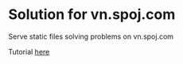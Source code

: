 # Solution for vn.spoj.com

Serve static files solving problems on vn.spoj.com


Tutorial [here](https://vnspoj.github.io/)
